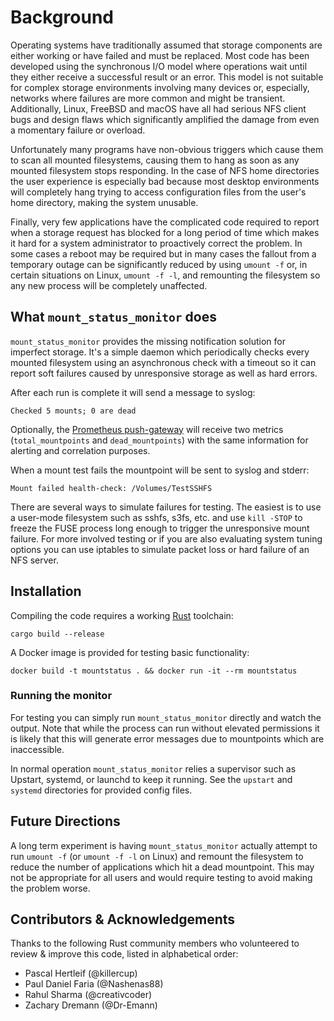 # Background

Operating systems have traditionally assumed that storage components are either
working or have failed and must be replaced. Most code has been developed using
the synchronous I/O model where operations wait until they either receive a
successful result or an error. This model is not suitable for complex storage
environments involving many devices or, especially, networks where failures are
more common and might be transient. Additionally, Linux, FreeBSD and macOS have
all had serious NFS client bugs and design flaws which significantly amplified
the damage from even a momentary failure or overload.

Unfortunately many programs have non-obvious triggers which cause them to scan
all mounted filesystems, causing them to hang as soon as any mounted filesystem
stops responding. In the case of NFS home directories the user experience is
especially bad because most desktop environments will completely hang trying to
access configuration files from the user's home directory, making the system
unusable.

Finally, very few applications have the complicated code required to report when a
storage request has blocked for a long period of time which makes it hard for a
system administrator to proactively correct the problem. In some cases a reboot
may be required but in many cases the fallout from a temporary outage can be
significantly reduced by using `umount -f` or, in certain situations on Linux,
`umount -f -l`, and remounting the filesystem so any new process will be
completely unaffected.

## What `mount_status_monitor` does

`mount_status_monitor` provides the missing notification solution for imperfect
storage. It's a simple daemon which periodically checks every mounted filesystem
using an asynchronous check with a timeout so it can report soft failures caused
by unresponsive storage as well as hard errors.

After each run is complete it will send a message to syslog:

    Checked 5 mounts; 0 are dead

Optionally, the [Prometheus push-gateway](https://prometheus.io/docs/instrumenting/pushing/)
will receive two metrics (`total_mountpoints` and `dead_mountpoints`) with the
same information for alerting and correlation purposes.

When a mount test fails the mountpoint will be sent to syslog and stderr:

    Mount failed health-check: /Volumes/TestSSHFS

There are several ways to simulate failures for testing. The easiest is to use a
user-mode filesystem such as sshfs, s3fs, etc. and use `kill -STOP` to freeze
the FUSE process long enough to trigger the unresponsive mount failure. For more
involved testing or if you are also evaluating system tuning options you can use
iptables to simulate packet loss or hard failure of an NFS server.

## Installation

Compiling the code requires a working [Rust](https://www.rust-lang.org) toolchain:

    cargo build --release

A Docker image is provided for testing basic functionality:

    docker build -t mountstatus . && docker run -it --rm mountstatus

### Running the monitor

For testing you can simply run `mount_status_monitor` directly and watch the
output. Note that while the process can run without elevated permissions it is
likely that this will generate error messages due to mountpoints which are
inaccessible.

In normal operation `mount_status_monitor` relies a supervisor such as Upstart,
systemd, or launchd to keep it running. See the `upstart` and `systemd`
directories for provided config files.

## Future Directions

A long term experiment is having `mount_status_monitor` actually attempt to run
`umount -f` (or `umount -f -l` on Linux) and remount the filesystem to reduce
the number of applications which hit a dead mountpoint. This may not be
appropriate for all users and would require testing to avoid making the problem
worse.

## Contributors & Acknowledgements

Thanks to the following Rust community members who volunteered to review &
improve this code, listed in alphabetical order:

- Pascal Hertleif (@killercup)
- Paul Daniel Faria (@Nashenas88)
- Rahul Sharma (@creativcoder)
- Zachary Dremann (@Dr-Emann)
